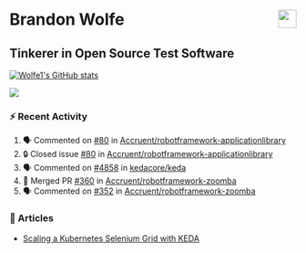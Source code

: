 Brandon Wolfe <a href="https://www.linkedin.com/in/brandon-wolfe1" target="_blank" rel="noreferrer"><img src="https://raw.githubusercontent.com/danielcranney/readme-generator/main/public/icons/socials/linkedin.svg" width="32" height="32" align="right"/></a>
==============================
Tinkerer in Open Source Test Software
-----------------------------

<p align="left"><a href="http://www.github.com/Wolfe1"><img src="https://github-readme-stats.vercel.app/api?username=Wolfe1&show_icons=true&hide=&count_private=true&title_color=0891b2&text_color=ffffff&icon_color=0891b2&bg_color=1c1917&hide_border=true&show_icons=true" alt="Wolfe1's GitHub stats" /></a></p>
<p align="left"><a href="http://www.github.com/Wolfe1"><img src="https://github-readme-streak-stats.herokuapp.com/?user=Wolfe1&stroke=ffffff&background=1c1917&ring=0891b2&fire=0891b2&currStreakNum=ffffff&currStreakLabel=0891b2&sideNums=ffffff&sideLabels=ffffff&dates=ffffff&hide_border=true" /></a></p>

### :zap: Recent Activity
<!--START_SECTION:activity-->
1. 🗣 Commented on [#80](https://github.com/Accruent/robotframework-applicationlibrary/issues/80#issuecomment-1697862962) in [Accruent/robotframework-applicationlibrary](https://github.com/Accruent/robotframework-applicationlibrary)
2. 🔒 Closed issue [#80](https://github.com/Accruent/robotframework-applicationlibrary/issues/80) in [Accruent/robotframework-applicationlibrary](https://github.com/Accruent/robotframework-applicationlibrary)
3. 🗣 Commented on [#4858](https://github.com/kedacore/keda/issues/4858#issuecomment-1697659695) in [kedacore/keda](https://github.com/kedacore/keda)
4. 🎉 Merged PR [#360](https://github.com/Accruent/robotframework-zoomba/pull/360) in [Accruent/robotframework-zoomba](https://github.com/Accruent/robotframework-zoomba)
5. 🗣 Commented on [#352](https://github.com/Accruent/robotframework-zoomba/pull/352#issuecomment-1682285792) in [Accruent/robotframework-zoomba](https://github.com/Accruent/robotframework-zoomba)
<!--END_SECTION:activity-->

### :newspaper: Articles
- [Scaling a Kubernetes Selenium Grid with KEDA](https://www.linkedin.com/pulse/scaling-kubernetes-selenium-grid-keda-brandon-wolfe)
